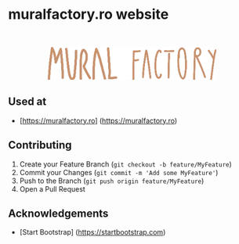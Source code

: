 # muralfactory.ro website

<!-- LOGO -->
<br />
<p align="center">
  <a href="https://muralfactory.ro">
    <img src="assets/img/navbar-logo-mural-factory.webp" alt="Logo MURAL FACTORY">
  </a>
</p>

## Used at
-   [https://muralfactory.ro] (https://muralfactory.ro)

## Contributing

1. Create your Feature Branch (`git checkout -b feature/MyFeature`)
2. Commit your Changes (`git commit -m 'Add some MyFeature'`)
3. Push to the Branch (`git push origin feature/MyFeature`)
4. Open a Pull Request

## Acknowledgements

-   [Start Bootstrap] (https://startbootstrap.com)

